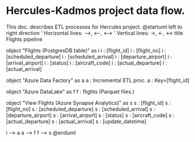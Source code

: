 # Hercules-Kadmos project data flow.
This doc. describes ETL processes for Hercules project.
@startuml
left to right direction
' Horizontal lines: -->, <--, <-->
' Vertical lines: ->, <-, <->
title Flights pipeline


object "Flights (PostgresDB table)" as i
i : [flight_id]
i : [flight_no]
i : [scheduled_departure]
i : [scheduled_arrival]
i : [departure_airport]
i : [arrival_airport]
i : [status]
i : [aircraft_code]
i : [actual_departure]
i : [actual_arrival]

object "Azure Data Factory" as a
a : Incremental ETL proc.
a : Key=[flight_id] 

object "Azure DataLake" as f
f : flights (Parquet files.)

object "View Flights (Azure Synapse Analytics)" as s
s : [flight_id] 
s : [flight_no]
s : [scheduled_departure]
s : [scheduled_arrival]
s : [departure_airport]
s : [arrival_airport]
s : [status]
s : [aircraft_code]
s : [actual_departure]
s : [actual_arrival]
s : [update_datetime]



i --> a
a --> f
f --> s
@enduml
